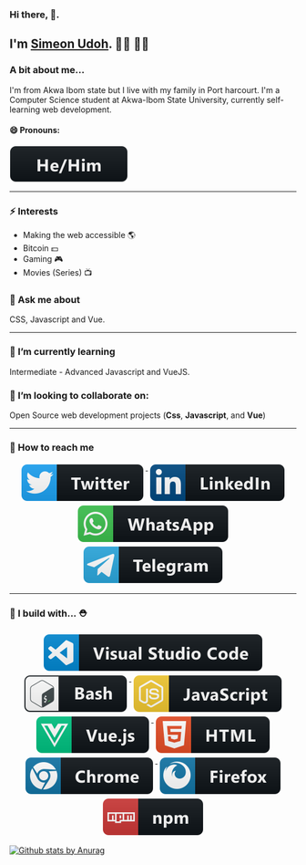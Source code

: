### Hi there, 👋. 
 
## I'm [Simeon Udoh](https://simicode.me).  🎉🎈 🎉🎈

### A bit about me...
I'm from Akwa Ibom state but I live with my family in Port harcourt.  I'm a Computer Science student at Akwa-Ibom State University, currently self-learning web development. 
#### 😄  Pronouns:
<a href="#">
    <img src="./badges/pronouns.svg" alt="Pronouns" style="vertical-align:top; margin:1px">
  </a>

<hr> 

### ⚡  Interests
- Making the web accessible 🌎 
- Bitcoin 💵 
- Gaming 🎮 
- Movies (Series) 📺 

### 💬 Ask me about 
 CSS, Javascript and Vue. 

<!--
**simeon4real/simeon4real** is a ✨ _special_ ✨ repository because its `README.md` (this file) appears on your GitHub profile.

- 🌱 I’m currently learning ...
- 👯 I’m looking to collaborate on ...
- 🤔 I’m looking for help with ...
- 
- 📫 How to reach me: ...
- 😄 Pronouns: ...
- ⚡ Fun fact: ...
-->

<hr>

### 🌱 I’m currently learning

Intermediate - Advanced Javascript and VueJS. 

### 👯 I’m looking to collaborate on: 
Open Source web development projects (**Css**, **Javascript**, and **Vue**) 

---
### 📢 How to reach me
<p align="center">
  <a href="https://twitter.com/TechviberNG">
    <img src="./badges/twitter.svg" alt="Twitter" style="vertical-align:top; margin:4px">
  </a>  

  <a href="https://www.linkedin.com/in/simeonudoh ">
    <img src="./badges/linkedin.svg" alt="LinkedIn" style="vertical-align:top; margin:4px">
  </a>

  <a href="https://wa.me/23481469533 ">
    <img src="./badges/whatsapp.svg" alt="Whatsapp" style="vertical-align:top; margin:4px">
  </a>

  <a href="https://t.me/Simeon4real ">
    <img src="./badges/telegram.svg" alt="Telegram" style="vertical-align:top; margin:4px">
  </a>


</p>

<hr>

### 🚧 I build with... ⛑
<p align="center">
  <a href="#">
    <img src="./badges/vscode.svg" alt="Visual Studio Code" style="vertical-align:top; margin:4px">
  </a>  

  <a href="#">
    <img src="./badges/bash.svg" alt="Bash Terminal" style="vertical-align:top; margin:4px">
  </a>

  <a href="#">
    <img src="./badges/javascript.svg" alt="Javascript" style="vertical-align:top; margin:4px">
  </a>

  <a href="# ">
    <img src="./badges/vue.svg" alt="Vue JS" style="vertical-align:top; margin:4px">
  </a>

  <a href="# ">
    <img src="./badges/html.svg" alt="HTML5" style="vertical-align:top; margin:4px">
  </a>

  <a href="# ">
    <img src="./badges/chrome.svg" alt="Chrome browser" style="vertical-align:top; margin:4px">
  </a>

  <a href="# ">
    <img src="./badges/firefox.svg" alt="Firefox" style="vertical-align:top; margin:4px">
  </a>

  <a href="# ">
    <img src="./badges/npm.svg" alt="NPM package manager" style="vertical-align:top; margin:4px">
  </a>


</p>



[![Github stats by Anurag](https://github-readme-stats.vercel.app/api?username=simeon4real&show_icons=true&title_color=fff&icon_color=79ff97&text_color=9f9f9f&bg_color=151515)](https://github.com/anuraghazra/github-readme-stats)

